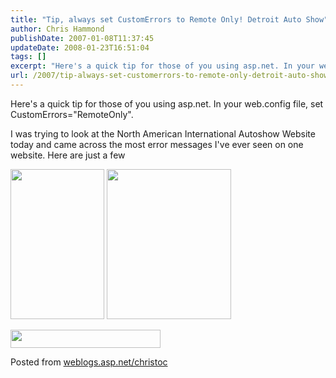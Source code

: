 ```yaml
---
title: "Tip, always set CustomErrors to Remote Only! Detroit Auto Show"
author: Chris Hammond
publishDate: 2007-01-08T11:37:45
updateDate: 2008-01-23T16:51:04
tags: []
excerpt: "Here's a quick tip for those of you using asp.net. In your web.config file, set CustomErrors=\"RemoteOnly\". I was trying to look at the North American International Autoshow Website today and came across the most error messages I've ever seen on one website. Here are just a few     Posted from..."
url: /2007/tip-always-set-customerrors-to-remote-only-detroit-auto-show  # Use the generated URL with year
---
```

<p>Here's a quick tip for those of you using asp.net. In your web.config file, set CustomErrors="RemoteOnly".</p> <p>I was trying to look at the North American International Autoshow Website today and came across the most error messages I've ever seen on one website. Here are just a few</p> <p><a href="https://weblogs.asp.net/blogs/christoc/WindowsLiveWriter/TipalwayssetCustomErrorstoRemoteOnlyDetr_95B1/image%7B0%7D%5B1%5D.png" atomicselection="true"><img style="border-right: 0px; border-top: 0px; border-left: 0px; border-bottom: 0px" height="240" src="https://weblogs.asp.net/blogs/christoc/WindowsLiveWriter/TipalwayssetCustomErrorstoRemoteOnlyDetr_95B1/image%7B0%7D.png" width="150" border="0"></a> <a href="https://weblogs.asp.net/blogs/christoc/WindowsLiveWriter/TipalwayssetCustomErrorstoRemoteOnlyDetr_95B1/image%7B0%7D%5B3%5D.png" atomicselection="true"><img style="border-right: 0px; border-top: 0px; border-left: 0px; border-bottom: 0px" height="240" src="https://weblogs.asp.net/blogs/christoc/WindowsLiveWriter/TipalwayssetCustomErrorstoRemoteOnlyDetr_95B1/image%7B0%7D%5B2%5D.png" width="199" border="0"></a> </p> <p><a href="https://weblogs.asp.net/blogs/christoc/WindowsLiveWriter/TipalwayssetCustomErrorstoRemoteOnlyDetr_95B1/image%7B0%7D%5B5%5D.png" atomicselection="true"><img style="border-right: 0px; border-top: 0px; border-left: 0px; border-bottom: 0px" height="29" src="https://weblogs.asp.net/blogs/christoc/WindowsLiveWriter/TipalwayssetCustomErrorstoRemoteOnlyDetr_95B1/image%7B0%7D%5B4%5D.png" width="240" border="0"></a></p> Posted from <A href="https://weblogs.asp.net/christoc/">weblogs.asp.net/christoc</a>
